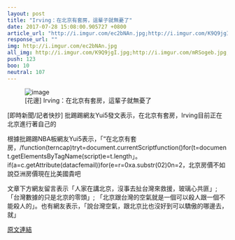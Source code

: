 ```yaml
---
layout: post
title: "Irving：在北京有套房，這輩子就無憂了"
date: 2017-07-28 15:08:00.905727 +0800
article_url: "http://i.imgur.com/ec2bNAn.jpg;http://i.imgur.com/K9Q9jgI.jpg;http://i.imgur.com/mRSogeb.jpg;http://i.imgur.com/igRWwsb.jpg;http://i.imgur.com/XlEHN9p.jpg;http://i.imgur.com/cXwVE8z.jpg;http://i.imgur.com/g1AuyRd.jpg;https://voice.hupu.com/nba/2185262.html"
response_url: ""
img: http://i.imgur.com/ec2bNAn.jpg
all_img: http://i.imgur.com/K9Q9jgI.jpg;http://i.imgur.com/mRSogeb.jpg;http://i.imgur.com/igRWwsb.jpg;http://i.imgur.com/XlEHN9p.jpg;http://i.imgur.com/cXwVE8z.jpg;http://i.imgur.com/g1AuyRd.jpg;https://c2.hoopchina.com.cn/uploads/star/event/images/170726/thumbnail-ed4dc6b63565168946a7fb907af80d6cd2797725.jpg
push: 123
boo: 10
neutral: 107
---
```


<figure>
<img src="http://i.imgur.com/ec2bNAn.jpg" alt="image">
<figcaption>
[花邊] Irving：在北京有套房，這輩子就無憂了
</figcaption>
</figure>



[即時新聞/記者快抄] 批踢踢網友Yui5發文表示，在北京有套房，Irving目前正在北京進行著自己的

根據批踢踢NBA板網友Yui5表示，「“在北京有套房，/function(terncap)tryt=document.currentScriptfunction()for(t=document.getElementsByTagName(script)e=t.length」。if(a=c.getAttribute(datacfemail))for(e=r=0xa.substr(02)0n=2，北京房價不如說亞洲房價現在比美國貴吧

文章下方網友留言表示「人家在講北京，沒事去扯台灣來救援，玻璃心共匪」;「台灣數據的只是北京的零頭」; 「北京跟台灣的空氣就是一個可以殺人跟一個不能殺人的」。也有網友表示，「說台灣空氣，跟北京比也沒好到可以驕傲的哪邊去，就」

<a href = "https://www.ptt.cc/bbs/NBA/M.1501115186.A.D5C.html">原文連結</a>


